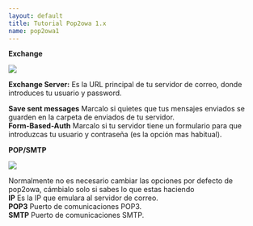 ```yaml
---
layout: default
title: Tutorial Pop2owa 1.x
name: pop2owa1
---
```


**Exchange**

![]({{site.baseurl}}/img/pop2owa1Tab1.JPG)

**Exchange Server:** Es la URL principal de tu servidor de correo, donde introduces tu usuario y password.

**Save sent messages** Marcalo si quietes que tus mensajes enviados se guarden en la carpeta de enviados de tu servidor.  
**Form-Based-Auth** Marcalo si tu servidor tiene un formulario para que introduzcas tu usuario y contraseña (es la opción mas habitual).  

**POP/SMTP**

![]({{site.baseurl}}/img/pop2owa1Tab2.JPG)

Normalmente no es necesario cambiar las opciones por defecto de pop2owa, cámbialo solo si sabes lo que estas haciendo  
**IP** Es la IP que emulara al servidor de correo.  
**POP3** Puerto de comunicaciones POP3.  
**SMTP** Puerto de comunicaciones SMTP.
